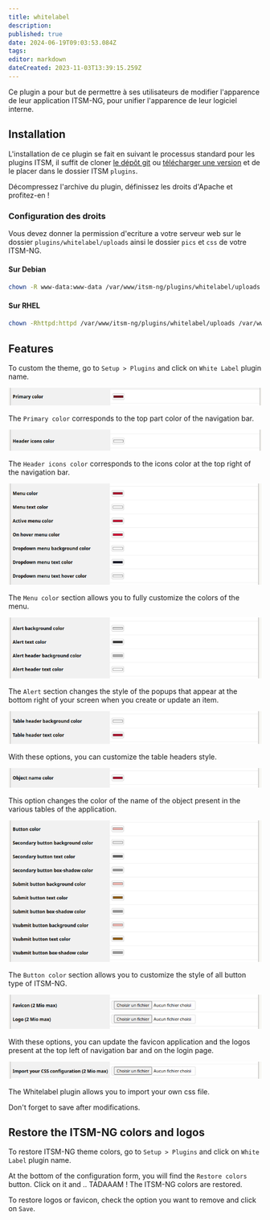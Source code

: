 ```yaml
---
title: whitelabel
description: 
published: true
date: 2024-06-19T09:03:53.084Z
tags: 
editor: markdown
dateCreated: 2023-11-03T13:39:15.259Z
---
```


Ce plugin a pour but de permettre à ses utilisateurs de modifier l'apparence de leur application ITSM-NG, pour unifier l'apparence de leur logiciel interne.

## Installation

L'installation de ce plugin se fait en suivant le processus standard pour les plugins ITSM, il suffit de cloner [le dépôt git](https://github.com/itsmng/whitelabel) ou [télécharger une version](https://github.com/itsmng/whitelabel/releases) et de le placer dans le dossier ITSM `plugins`.

Décompressez l'archive du plugin, définissez les droits d'Apache et profitez-en !

### Configuration des droits
Vous devez donner la permission d'ecriture a votre serveur web sur le dossier `plugins/whitelabel/uploads` ainsi le dossier `pics` et `css` de votre ITSM-NG.

#### Sur Debian
```bash
chown -R www-data:www-data /var/www/itsm-ng/plugins/whitelabel/uploads /var/www/itsm-ng/pics /var/www/itsm-ng/css
```
#### Sur RHEL
```bash
chown -Rhttpd:httpd /var/www/itsm-ng/plugins/whitelabel/uploads /var/www/itsm-ng/pics /var/www/itsm-ng/css
```


## Features

To custom the theme, go to `Setup > Plugins` and click on `White Label` plugin name.

![](/files/img/plugins/whitelabel/whitelabel_primary_color.png)

The `Primary color` corresponds to the top part color of the navigation bar.

![](/files/img/plugins/whitelabel/whitelabel_icon_color.png)

The `Header icons color` corresponds to the icons color at the top right of the navigation bar.

![](/files/img/plugins/whitelabel/whitelabel_menu_color.png)

The `Menu color` section allows you to fully customize the colors of the menu.

![](/files/img/plugins/whitelabel/whitelabel_alert_color.png)

The `Alert` section changes the style of the popups that appear at the bottom right of your screen when you create or update an item.

![](/files/img/plugins/whitelabel/whitelabel_tableheader_color.png)

With these options, you can customize the table headers style.

![](/files/img/plugins/whitelabel/whitelabel_objectname_color.png)

This option changes the color of the name of the object present in the various tables of the application.

![](/files/img/plugins/whitelabel/whitelabel_button_color.png)

The `Button color` section allows you to customize the style of all button type of ITSM-NG.

![](/files/img/plugins/whitelabel/whitelabel_img.png)

With these options, you can update the favicon application and the logos present at the top left of navigation bar and on the login page.

![](/files/img/plugins/whitelabel/whitelabel_import_css.png)

The Whitelabel plugin allows you to import your own css file.

Don't forget to save after modifications.

## Restore the ITSM-NG colors and logos

To restore ITSM-NG theme colors, go to `Setup > Plugins` and click on `White Label` plugin name.

At the bottom of the configuration form, you will find the `Restore colors` button. Click on it and .. TADAAAM ! The ITSM-NG colors are restored.

To restore logos or favicon, check the option you want to remove and click on `Save`.